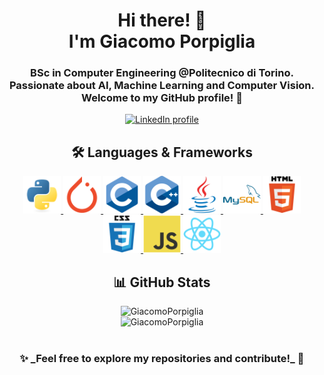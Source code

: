 
<h1 align="center">
Hi there! 👋<br>
I'm Giacomo Porpiglia
</h1>



<h3 align="center">BSc in Computer Engineering @Politecnico di Torino.<br>
Passionate about AI, Machine Learning and Computer Vision.<br>
Welcome to my GitHub profile! 🚀
</h3>
<div align="center">
<a href="https://www.linkedin.com/in/giacomo-porpiglia-599173296/">
  <img alt="LinkedIn profile" width="64px" src="https://img.icons8.com/nolan/128/linkedin.png" />
</a>
</div>

<h2 align="center">
🛠 Languages & Frameworks
</h2>
<!-- <p align="center">
  <img src="https://skillicons.dev/icons?i=python,pytorch,cpp,c,java,mysql," />
</p> -->
<div align="center">

<p> 
  <a href="https://www.python.org" target="_blank" rel="noreferrer"> <img
      src="https://raw.githubusercontent.com/devicons/devicon/master/icons/python/python-original.svg" alt="Python"
      width="60" height="60" /> </a>
  <a href="https://pytorch.org" target="_blank" rel="noreferrer"> <img
      src="https://github.com/devicons/devicon/blob/master/icons/pytorch/pytorch-original.svg?raw=true"
      alt="PyTorch" width="60" height="60" /> </a> 
  <a href="https://www.cprogramming.com/" target="_blank"
    rel="noreferrer"> 
    <img src="https://raw.githubusercontent.com/devicons/devicon/master/icons/c/c-original.svg"
      alt="C" width="60" height="60" /> 
  </a> 
  <a href="https://www.w3schools.com/cpp/" target="_blank" rel="noreferrer">
    <img src="https://raw.githubusercontent.com/devicons/devicon/master/icons/cplusplus/cplusplus-original.svg"
      alt="C++" width="60" height="60" /> 
  </a>
  <a href="https://www.java.com" target="_blank" rel="noreferrer"> 
        <img src="https://raw.githubusercontent.com/devicons/devicon/master/icons/java/java-original.svg" alt="Java" width="60" height="60" /> 
  </a>  
  <a href="https://www.mysql.com/" target="_blank" rel="noreferrer"> <img
      src="https://raw.githubusercontent.com/devicons/devicon/master/icons/mysql/mysql-original-wordmark.svg"
      alt="MySQL" width="60" height="60" /> </a> 
  <a href="https://www.w3.org/html/" target="_blank" rel="noreferrer"> <img
      src="https://raw.githubusercontent.com/devicons/devicon/master/icons/html5/html5-original-wordmark.svg"
      alt="HTML" width="60" height="60" /> </a>
  <a href="https://www.w3schools.com/css/" target="_blank"
    rel="noreferrer"> <img
      src="https://raw.githubusercontent.com/devicons/devicon/master/icons/css3/css3-original-wordmark.svg" alt="CSS"
      width="60" height="60" /> </a> 
  <a href="https://developer.mozilla.org/en-US/docs/Web/JavaScript" target="_blank"
    rel="noreferrer"> <img
      src="https://raw.githubusercontent.com/devicons/devicon/master/icons/javascript/javascript-original.svg"
      alt="JavaScript" width="60" height="60" /> </a> 
  <a href="https://reactjs.org" target="_blank"
    rel="noreferrer"> <img
      src="https://github.com/devicons/devicon/blob/master/icons/react/react-original.svg?raw=true"
      alt="React" width="60" height="60" /> </a> 


</p>
</div>



<h2 align="center">
📊 GitHub Stats
</h2>
<div align="center">
  <img src="https://github-readme-stats.vercel.app/api?username=GiacomoPorpiglia&show_icons=true&locale=en&theme=radical"
    alt="GiacomoPorpiglia"/>
</div>
<div align="center">
  <img src="https://github-readme-stats.vercel.app/api/top-langs/?username=GiacomoPorpiglia&show_icons=true&layout=compact&locale=en&theme=radical"
    alt="GiacomoPorpiglia"/>
</div>
<br>
<h3 align="center">
✨ _Feel free to explore my repositories and contribute!_ 🚀
</h3>